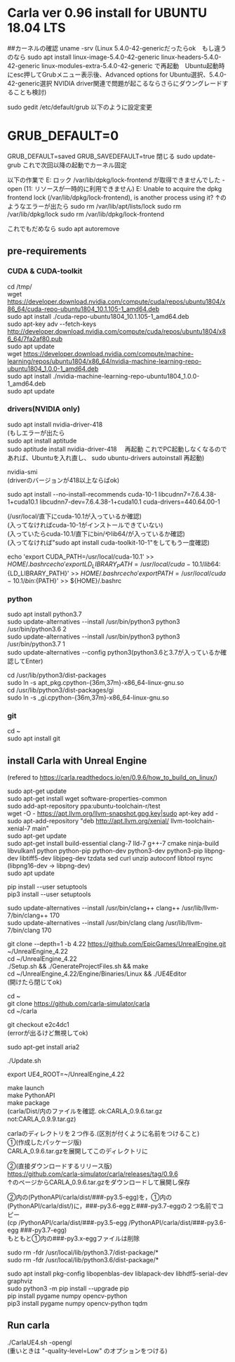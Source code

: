 # Carla ver 0.96 install for UBUNTU 18.04 LTS

##カーネルの確認
uname -srv
(Linux 5.4.0-42-genericだったらok　もし違うのなら
sudo apt install linux-image-5.4.0-42-generic linux-headers-5.4.0-42-generic linux-modules-extra-5.4.0-42-generic
で再起動　Ubuntu起動時にesc押してGrubメニュー表示後、Advanced options for Ubuntu選択、5.4.0-42-generic選択
NVIDIA driver関連で問題が起こるならさらにダウングレードすることも検討)

sudo gedit /etc/default/grub
以下のように設定変更
# GRUB_DEFAULT=0
GRUB_DEFAULT=saved
GRUB_SAVEDEFAULT=true
閉じる
sudo update-grub
これで次回以降の起動でカーネル固定

以下の作業で
E: ロック /var/lib/dpkg/lock-frontend が取得できませんでした - open (11: リソースが一時的に利用できません)
E: Unable to acquire the dpkg frontend lock (/var/lib/dpkg/lock-frontend), is another process using it?
↑のようなエラーが出たら
sudo rm /var/lib/apt/lists/lock
sudo rm /var/lib/dpkg/lock
sudo rm /var/lib/dpkg/lock-frontend

これでもだめなら
sudo apt autoremove

## pre-requirements
### CUDA & CUDA-toolkit
cd /tmp/  
wget https://developer.download.nvidia.com/compute/cuda/repos/ubuntu1804/x86_64/cuda-repo-ubuntu1804_10.1.105-1_amd64.deb  
sudo apt install ./cuda-repo-ubuntu1804_10.1.105-1_amd64.deb  
sudo apt-key adv --fetch-keys http://developer.download.nvidia.com/compute/cuda/repos/ubuntu1804/x86_64/7fa2af80.pub  
sudo apt update  
wget https://developer.download.nvidia.com/compute/machine-learning/repos/ubuntu1804/x86_64/nvidia-machine-learning-repo-ubuntu1804_1.0.0-1_amd64.deb  
sudo apt install ./nvidia-machine-learning-repo-ubuntu1804_1.0.0-1_amd64.deb  
sudo apt update  

### drivers(NVIDIA only)
sudo apt install nvidia-driver-418  
(もしエラーが出たら  
sudo apt install aptitude  
sudo aptitude install nvidia-driver-418　
再起動
これでPC起動しなくなるのであれば、Ubuntuを入れ直し、
sudo ubuntu-drivers autoinstall
再起動)  

nvidia-smi  
(driverのバージョンが418以上ならばok)  


sudo apt install --no-install-recommends cuda-10-1 libcudnn7=7.6.4.38-1+cuda10.1 libcudnn7-dev=7.6.4.38-1+cuda10.1 cuda-drivers=440.64.00-1

(/usr/local/直下にcuda-10.1が入っているか確認)  
(入ってなければcuda-10-1がインストールできていない)  
(入っていたらcuda-10.1/直下にbin/やlib64/が入っているか確認)  
(入ってなければ"sudo apt install cuda-toolkit-10-1"をしてもう一度確認)  

echo 'export CUDA_PATH=/usr/local/cuda-10.1' >> ${HOME}/.bashrc  
echo 'export LD_LIBRARY_PATH=/usr/local/cuda-10.1/lib64:${LD_LIBRARY_PATH}' >> ${HOME}/.bashrc  
echo 'export PATH=/usr/local/cuda-10.1/bin:${PATH}' >> ${HOME}/.bashrc  


### python
sudo apt install python3.7  
sudo update-alternatives --install /usr/bin/python3 python3 /usr/bin/python3.6 2  
sudo update-alternatives --install /usr/bin/python3 python3 /usr/bin/python3.7 1  
sudo update-alternatives --config python3(python3.6と3.7が入っているか確認してEnter)  

cd /usr/lib/python3/dist-packages  
sudo ln -s apt_pkg.cpython-{36m,37m}-x86_64-linux-gnu.so  
cd /usr/lib/python3/dist-packages/gi  
sudo ln -s _gi.cpython-{36m,37m}-x86_64-linux-gnu.so  

### git
cd ~  
sudo apt install git


## install Carla with Unreal Engine
(refered to https://carla.readthedocs.io/en/0.9.6/how_to_build_on_linux/)  

sudo apt-get update  
sudo apt-get install wget software-properties-common  
sudo add-apt-repository ppa:ubuntu-toolchain-r/test  
wget -O - https://apt.llvm.org/llvm-snapshot.gpg.key|sudo apt-key add -  
sudo apt-add-repository "deb http://apt.llvm.org/xenial/ llvm-toolchain-xenial-7 main"  
sudo apt-get update  
sudo apt-get install build-essential clang-7 lld-7 g++-7 cmake ninja-build libvulkan1 python python-pip python-dev python3-dev python3-pip libpng-dev libtiff5-dev libjpeg-dev tzdata sed curl unzip autoconf libtool rsync   
(libpng16-dev -> libpng-dev)  
sudo apt update  

pip install --user setuptools  
pip3 install --user setuptools  

sudo update-alternatives --install /usr/bin/clang++ clang++ /usr/lib/llvm-7/bin/clang++ 170  
sudo update-alternatives --install /usr/bin/clang clang /usr/lib/llvm-7/bin/clang 170  

git clone --depth=1 -b 4.22 https://github.com/EpicGames/UnrealEngine.git ~/UnrealEngine_4.22  
cd ~/UnrealEngine_4.22  
./Setup.sh && ./GenerateProjectFiles.sh && make  
cd ~/UnrealEngine_4.22/Engine/Binaries/Linux && ./UE4Editor  
(開けたら閉じてok)  

cd ~  
git clone https://github.com/carla-simulator/carla  
cd ~/carla

git checkout e2c4dc1  
(errorが出るけど無視してok)  

sudo apt-get install aria2  

./Update.sh  

export UE4_ROOT=~/UnrealEngine_4.22  

make launch  
make PythonAPI  
make package  
(carla/Dist/内のファイルを確認. ok:CARLA_0.9.6.tar.gz  not:CARLA_0.9.9.tar.gz)  

carlaのディレクトリを２つ作る.(区別が付くように名前をつけること)  
①(作成したパッケージ版)  
CARLA_0.9.6.tar.gzを展開してこのディレクトリに  

②(直接ダウンロードするリリース版)  
https://github.com/carla-simulator/carla/releases/tag/0.9.6  
↑のページからCARLA_0.9.6.tar.gzをダウンロードして展開し保存

②内の(PythonAPI/carla/dist/###-py3.5-egg)を，①内の(PythonAPI/carla/dist/)に，###-py3.6-eggと###-py3.7-eggの２つ名前でコピー  
(cp /PythonAPI/carla/dist/###-py3.5-egg /PythonAPI/carla/dist/###-py3.6-egg ###-py3.7-egg)  
もともと①内の###-py3.x-eggファイルは削除  

sudo rm -fdr /usr/local/lib/python3.7/dist-package/*  
sudo rm -fdr /usr/local/lib/python3.6/dist-package/*  

sudo apt install pkg-config libopenblas-dev liblapack-dev libhdf5-serial-dev graphviz  
sudo python3 -m pip install --upgrade pip  
pip install pygame numpy opencv-python  
pip3 install pygame numpy opencv-python tqdm  


## Run carla
./CarlaUE4.sh -opengl  
(重いときは "-quality-level=Low" のオプションをつける)  
